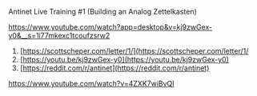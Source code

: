 Antinet Live Training #1 (Building an Analog Zettelkasten)

https://www.youtube.com/watch?app=desktop&v=kj9zwGex-y0&__s=1i77mkexc1tcoufzsrw2


1.  [https://scottscheper.com/letter/1/](https://scottscheper.com/letter/1/
2. [https://youtu.be/kj9zwGex-y0](https://youtu.be/kj9zwGex-y0)
3. [https://reddit.com/r/antinet](https://reddit.com/r/antinet)


https://www.youtube.com/watch?v=4ZXK7wiBvQI
